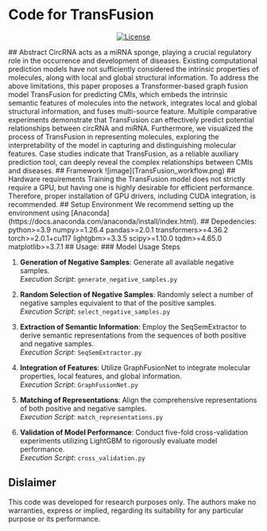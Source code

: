 # Code for TransFusion
<p align="center">
    <a href="https://github.com/591286260/TransFusion/blob/main/LICENSE"><img src="https://img.shields.io/npm/l/heroicons.svg" alt="License"></a>
</p>
## Abstract
CircRNA acts as a miRNA sponge, playing a crucial regulatory role in the occurrence and development of diseases. Existing computational prediction models have not sufficiently considered the intrinsic properties of molecules, along with local and global structural information. To address the above limitations, this paper proposes a Transformer-based graph fusion model TransFusion for predicting CMIs, which embeds the intrinsic semantic features of molecules into the network, integrates local and global structural information, and fuses multi-source feature. Multiple comparative experiments demonstrate that TransFusion can effectively predict potential relationships between circRNA and miRNA. Furthermore, we visualized the process of TransFusion in representing molecules, exploring the interpretability of the model in capturing and distinguishing molecular features. Case studies indicate that TransFusion, as a reliable auxiliary prediction tool, can deeply reveal the complex relationships between CMIs and diseases.
## Framework
![image](TransFusion_workflow.png)
## Hardware requirements
Training the TransFusion model does not strictly require a GPU, but having one is highly desirable for efficient performance. Therefore, proper installation of GPU drivers, including CUDA integration, is recommended.
## Setup Environment
We recommend setting up the environment using [Anaconda](https://docs.anaconda.com/anaconda/install/index.html).
## Depedencies:
python>=3.9
numpy>=1.26.4  
pandas>=2.0.1  
transformers>=4.36.2  
torch>=2.0.1+cu117  
lightgbm>=3.3.5  
scipy>=1.10.0  
tqdm>=4.65.0  
matplotlib>=3.7.1  
## Usage:
### Model Usage Steps

1. **Generation of Negative Samples**: Generate all available negative samples.  
   *Execution Script*: `generate_negative_samples.py`

2. **Random Selection of Negative Samples**: Randomly select a number of negative samples equivalent to that of the positive samples.  
   *Execution Script*: `select_negative_samples.py`

3. **Extraction of Semantic Information**: Employ the SeqSemExtractor to derive semantic representations from the sequences of both positive and negative samples.  
   *Execution Script*: `SeqSemExtractor.py`

4. **Integration of Features**: Utilize GraphFusionNet to integrate molecular properties, local features, and global information.  
   *Execution Script*: `GraphFusionNet.py`

5. **Matching of Representations**: Align the comprehensive representations of both positive and negative samples.  
   *Execution Script*: `match_representations.py`

6. **Validation of Model Performance**: Conduct five-fold cross-validation experiments utilizing LightGBM to rigorously evaluate model performance.  
   *Execution Script*: `cross_validation.py`
## Dislaimer
This code was developed for research purposes only. The authors make no warranties, express or implied, regarding its suitability for any particular purpose or its performance.

